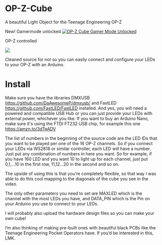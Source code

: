 # OP-Z-Cube
A beautiful Light Object for the Teenage Engineering OP-Z

New! Gamermode unlocked
[![OP-Z Cube Gamer Mode Unlocked](http://img.youtube.com/vi/3R2Q1SHl-Lc/0.jpg)](http://www.youtube.com/watch?v=3R2Q1SHl-Lc "OP-Z Cube Gamer Mode Unlocked")

OP-Z controlled

[![](http://img.youtube.com/vi/yUOjW_sgsTw/0.jpg)](http://www.youtube.com/watch?v=yUOjW_sgsTw "OP-Z Light Object")

Cleaned source for not so you can easily connect and configure your LEDs to your OP-Z with an Arduino.

# Install

Make sure you have the libraries DMXUSB https://github.com/DaAwesomeP/dmxusb/ and FastLED https://github.com/FastLED/FastLED installed. And yes, you will need a powered and compatible USB Hub or you can just provide your LEDs with external power, whichever you like. If you want to buy an Arduino Nano, make sure it's using the FTDI FT232 USB chip, for example this one https://amzn.to/3dTeADV

The list of numbers in the beginning of the source code are the LED IDs that you want to be played per one of the 16 OP-Z channels. So if you connect your LEDs via WS2818 or similar controller, each LED will have a number. Just put any combination of numbers in here you want. So for example, if you have 160 LED and you want 10 to light up for each channel, just put 0,1,…10 in the first row, 11,12…20 in the second and so on.

The upside of using this is that you’re completely flexible, so that way I was able to do this cool mapping to the diagonals of the cube you see in the video.

The only other parameters you need to set are MAXLED which is the channel with the most LEDs you have, and DATA_PIN which is the Pin on your Arduino you use to connect to your LEDs.



I will probably also upload the hardware design files so you can make your own cube!

I’m also thinking of making pre-built ones with beautiful black PCBs like the Teenage Engineering Pocket Operators have. If you’d be interested in this, LMK.
